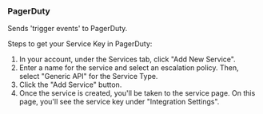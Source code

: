 ### PagerDuty

Sends 'trigger events' to PagerDuty.

Steps to get your Service Key in PagerDuty:

 1. In your account, under the Services tab, click "Add New Service".
 2. Enter a name for the service and select an escalation policy. Then, select "Generic API" for the Service Type.
 3. Click the "Add Service" button.
 4. Once the service is created, you'll be taken to the service page. On this page, you'll see the service key under "Integration Settings".